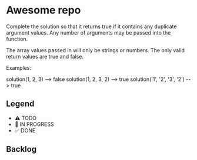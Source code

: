# Awesome repo

Complete the solution so that it returns true if it contains any duplicate argument values. Any number of arguments may be passed into the function.

The array values passed in will only be strings or numbers. The only valid return values are true and false.

Examples:

solution(1, 2, 3)             -->  false
solution(1, 2, 3, 2)          -->  true
solution('1', '2', '3', '2')  -->  true

## Legend
- ⚠ TODO
- 🚧 IN PROGRESS
- ✅ DONE

## Backlog
